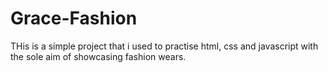 # Grace-Fashion
THis is a simple project that i used to practise html, css and javascript with the sole aim of showcasing fashion wears.
